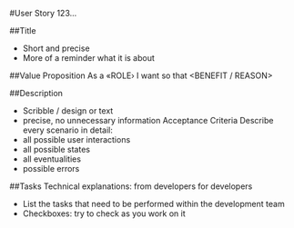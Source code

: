#User Story 123...

##Title

- Short and precise
- More of a reminder what it is about

##Value Proposition
As a «ROLE›
I want <ACTION>
so that <BENEFIT / REASON>

##Description

- Scribble / design or text
- precise, no unnecessary information
  Acceptance Criteria
  Describe every scenario in detail:
- all possible user interactions
- all possible states
- all eventualities
- possible errors

##Tasks
Technical explanations: from developers for developers

- List the tasks that need to be performed within the development team
- Checkboxes: try to check as you work on it
